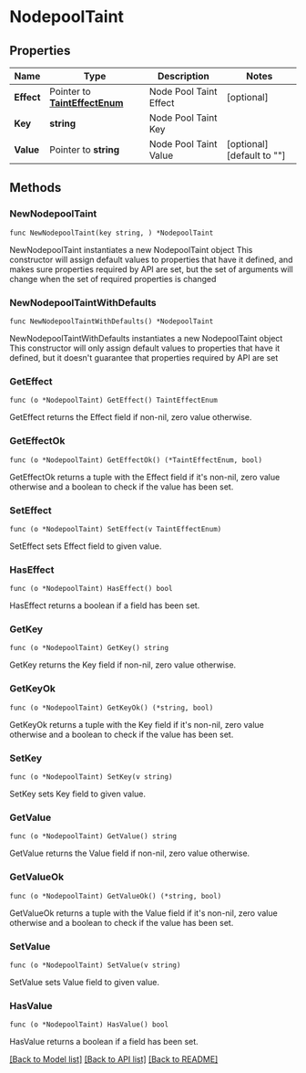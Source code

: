 # NodepoolTaint

## Properties

Name | Type | Description | Notes
------------ | ------------- | ------------- | -------------
**Effect** | Pointer to [**TaintEffectEnum**](TaintEffectEnum.md) | Node Pool Taint Effect | [optional] 
**Key** | **string** | Node Pool Taint Key | 
**Value** | Pointer to **string** | Node Pool Taint Value | [optional] [default to ""]

## Methods

### NewNodepoolTaint

`func NewNodepoolTaint(key string, ) *NodepoolTaint`

NewNodepoolTaint instantiates a new NodepoolTaint object
This constructor will assign default values to properties that have it defined,
and makes sure properties required by API are set, but the set of arguments
will change when the set of required properties is changed

### NewNodepoolTaintWithDefaults

`func NewNodepoolTaintWithDefaults() *NodepoolTaint`

NewNodepoolTaintWithDefaults instantiates a new NodepoolTaint object
This constructor will only assign default values to properties that have it defined,
but it doesn't guarantee that properties required by API are set

### GetEffect

`func (o *NodepoolTaint) GetEffect() TaintEffectEnum`

GetEffect returns the Effect field if non-nil, zero value otherwise.

### GetEffectOk

`func (o *NodepoolTaint) GetEffectOk() (*TaintEffectEnum, bool)`

GetEffectOk returns a tuple with the Effect field if it's non-nil, zero value otherwise
and a boolean to check if the value has been set.

### SetEffect

`func (o *NodepoolTaint) SetEffect(v TaintEffectEnum)`

SetEffect sets Effect field to given value.

### HasEffect

`func (o *NodepoolTaint) HasEffect() bool`

HasEffect returns a boolean if a field has been set.

### GetKey

`func (o *NodepoolTaint) GetKey() string`

GetKey returns the Key field if non-nil, zero value otherwise.

### GetKeyOk

`func (o *NodepoolTaint) GetKeyOk() (*string, bool)`

GetKeyOk returns a tuple with the Key field if it's non-nil, zero value otherwise
and a boolean to check if the value has been set.

### SetKey

`func (o *NodepoolTaint) SetKey(v string)`

SetKey sets Key field to given value.


### GetValue

`func (o *NodepoolTaint) GetValue() string`

GetValue returns the Value field if non-nil, zero value otherwise.

### GetValueOk

`func (o *NodepoolTaint) GetValueOk() (*string, bool)`

GetValueOk returns a tuple with the Value field if it's non-nil, zero value otherwise
and a boolean to check if the value has been set.

### SetValue

`func (o *NodepoolTaint) SetValue(v string)`

SetValue sets Value field to given value.

### HasValue

`func (o *NodepoolTaint) HasValue() bool`

HasValue returns a boolean if a field has been set.


[[Back to Model list]](../README.md#documentation-for-models) [[Back to API list]](../README.md#documentation-for-api-endpoints) [[Back to README]](../README.md)


